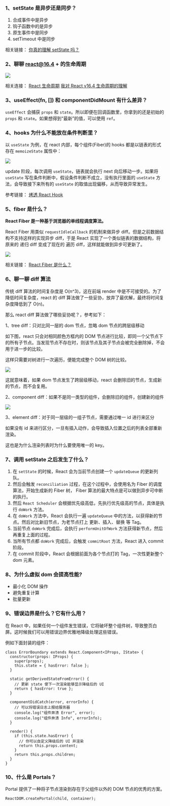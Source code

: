 ### 1、setState 是异步还是同步？

1. 合成事件中是异步
1. 钩子函数中的是异步
1. 原生事件中是同步
1. setTimeout 中是同步

相关链接：
[你真的理解 setState 吗？](https://juejin.im/post/6844903636749778958)

### 2、聊聊 react@16.4 + 的生命周期

![](./images/01.png)

相关连接：
[React 生命周期](https://projects.wojtekmaj.pl/react-lifecycle-methods-diagram/)
[我对 React v16.4 生命周期的理解](https://juejin.im/post/6844903655372488712)

### 3、useEffect(fn, []) 和 componentDidMount 有什么差异？

`useEffect` 会捕获 `props` 和 `state`。所以即便在回调函数里，你拿到的还是初始的 `props` 和 `state`。如果想得到“最新”的值，可以使用 `ref`。

### 4、hooks 为什么不能放在条件判断里？

以 `useState` 为例，在 react 内部，每个组件(Fiber)的 hooks 都是以链表的形式存在 `memoizeState` 属性中：

![](./images/05.png)

update 阶段，每次调用 `useState`，链表就会执行 next 向后移动一步。如果将 `useState` 写在条件判断中，假设条件判断不成立，没有执行里面的 `useState` 方法，会导致接下来所有的 `useState` 的取值出现偏移，从而导致异常发生。

参考链接：
[烤透 React Hook](https://juejin.im/post/6867745889184972814)

### 5、fiber 是什么？

**React Fiber 是一种基于浏览器的单线程调度算法。**

React Fiber 用类似 `requestIdleCallback` 的机制来做异步 diff。但是之前数据结构不支持这样的实现异步 diff，于是 React 实现了一个类似链表的数据结构，将原来的 递归 diff 变成了现在的 遍历 diff，这样就能做到异步可更新了。

![](./images/02.png)

相关链接：
[React Fiber 是什么？](https://github.com/WangYuLue/react-in-deep/blob/main/02.React%20Fiber%20%E6%98%AF%E4%BB%80%E4%B9%88%EF%BC%9F.md)

### 6、聊一聊 diff 算法

传统 diff 算法的时间复杂度是 O(n^3)，这在前端 render 中是不可接受的。为了降低时间复杂度，react 的 diff 算法做了一些妥协，放弃了最优解，最终将时间复杂度降低到了 O(n)。

那么 react diff 算法做了哪些妥协呢？，参考如下：

1、tree diff：只对比同一层的 dom 节点，忽略 dom 节点的跨层级移动

如下图，react 只会对相同颜色方框内的 DOM 节点进行比较，即同一个父节点下的所有子节点。当发现节点不存在时，则该节点及其子节点会被完全删除掉，不会用于进一步的比较。

这样只需要对树进行一次遍历，便能完成整个 DOM 树的比较。

![](./images/03.png)

这就意味着，如果 dom 节点发生了跨层级移动，react 会删除旧的节点，生成新的节点，而不会复用。

2、component diff：如果不是同一类型的组件，会删除旧的组件，创建新的组件

![](./images/04.png)

3、element diff：对于同一层级的一组子节点，需要通过唯一 id 进行来区分

如果没有 id 来进行区分，一旦有插入动作，会导致插入位置之后的列表全部重新渲染。

这也是为什么渲染列表时为什么要使用唯一的 key。

### 7、调用 setState 之后发生了什么？

1. 在 `setState` 的时候，React 会为当前节点创建一个 `updateQueue` 的更新列队。
1. 然后会触发 `reconciliation` 过程，在这个过程中，会使用名为 Fiber 的调度算法，开始生成新的 Fiber 树， Fiber 算法的最大特点是可以做到异步可中断的执行。
1. 然后 `React Scheduler` 会根据优先级高低，先执行优先级高的节点，具体是执行 `doWork` 方法。
1. 在 `doWork` 方法中，React 会执行一遍 `updateQueue` 中的方法，以获得新的节点。然后对比新旧节点，为老节点打上 更新、插入、替换 等 Tag。
1. 当前节点 `doWork` 完成后，会执行 `performUnitOfWork` 方法获得新节点，然后再重复上面的过程。
1. 当所有节点都 `doWork` 完成后，会触发 `commitRoot` 方法，React 进入 commit 阶段。
1. 在 commit 阶段中，React 会根据前面为各个节点打的 Tag，一次性更新整个 dom 元素。

### 8、为什么虚拟 dom 会提高性能?

- 最小化 DOM 操作
- 避免重复计算
- 批量更新

### 9、错误边界是什么？它有什么用？

在 React 中，如果任何一个组件发生错误，它将破坏整个组件树，导致整页白屏。这时候我们可以用错误边界优雅地降级处理这些错误。

例如下面封装的组件：

```tsx
class ErrorBoundary extends React.Component<IProps, IState> {
  constructor(props: IProps) {
    super(props);
    this.state = { hasError: false };
  }

  static getDerivedStateFromError() {
    // 更新 state 使下一次渲染能够显示降级后的 UI
    return { hasError: true };
  }

  componentDidCatch(error, errorInfo) {
    // 可以将错误日志上报给服务器
    console.log("组件奔溃 Error", error);
    console.log("组件奔溃 Info", errorInfo);
  }

  render() {
    if (this.state.hasError) {
      // 你可以自定义降级后的 UI 并渲染
      return this.props.content;
    }
    return this.props.children;
  }
}
```

### 10、什么是 Portals？

Portal 提供了一种将子节点渲染到存在于父组件以外的 DOM 节点的优秀的方案。

```tsx
ReactDOM.createPortal(child, container);
```
